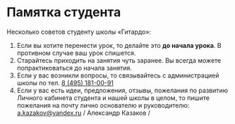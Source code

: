 Памятка студента
================

Несколько советов студенту школы «Гитардо»:

1. Если вы хотите перенести урок, то делайте это **до начала урока**. В противном случае ваш урок спишется.
1. Старайтесь приходить на занятия чуть заранее. Вы всегда можете попрактиковаться до начала занятия.
1. Если у вас возникли вопросы, то связывайтесь с администрацией школы по тел. [8 (495) 181-00-91](tel:8(495)181-00-91)
1. Если у вас есть идеи, предложения, отзывы, пожелания по развитию Личного кабинета студента и нашей школы в целом, то пишите пожелания на почту лично основателю и руководителю:  [a.kazakov@yandex.ru](mailto:a.kazakov@yandex.ru) / Александр Казаков  /
